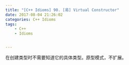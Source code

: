 ```yaml
---
title: "[C++ Idioms] 90. [易] Virtual Constructor"
date: 2017-08-04 21:26:02
categories: C++ Idioms
tags:
    - C++
    - Idioms


---
```

在创建类型时不需要知道它的具体类型。<!--more-->原型模式，不扩展。